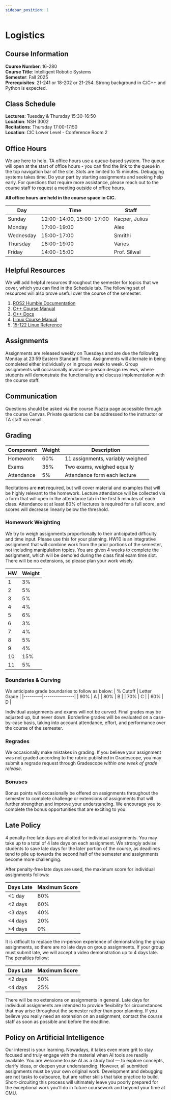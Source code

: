 ```yaml
---
sidebar_position: 1
---
```


# Logistics

## Course Information

**Course Number**: 16-280  
**Course Title**: Intelligent Robotic Systems  
**Semester**: Fall 2025  
**Prerequisites**: 21-241 or 18-202 or 21-254. Strong background in C/C++ and Python is expected.  

## Class Schedule

**Lectures**: Tuesday & Thursday 15:30-16:50  
**Location**: NSH 3002  
**Recitations**: Thursday 17:00-17:50  
**Location**: CIC Lower Level - Conference Room 2  

## Office Hours

We are here to help. TA office hours use a queue-based system. The queue will open at the start of office hours - you can find the link to the queue in the top navigation bar of the site. Slots are limited to 15 minutes. 
Debugging systems takes time. Do your part by starting assignments and seeking help early. For questions that require more assistance, please reach out to the course staff to request a meeting outside of office hours. 

**All office hours are held in the course space in CIC.**

| Day      | Time       | Staff                  |
|----------|------------|------------------------|
| Sunday   | 12:00-14:00, 15:00-17:00 | Kacper, Julius   |
| Monday   | 17:00-19:00| Alex                   |
| Wednesday | 15:00-17:00 | Smrithi | 
| Thursday | 18:00-19:00| Varies                 |
| Friday   | 14:00-15:00| Prof. Silwal           |

## Helpful Resources

We will add helpful resources throughout the semester for topics that we cover, which you can find in the Schedule tab. 
The following set of resources will also prove useful over the course of the semester: 

1) [ROS2 Humble Documentation](https://docs.ros.org/en/humble/index.html)
2) [C++ Course Manual](https://drive.google.com/file/d/1Gucc_xUtnFeLs7rf2--DB9gojARH4IfX/view?usp=sharing)
3) [C++ Docs](https://cplusplus.com/doc/tutorial/)
4) [Linux Course Manual](https://drive.google.com/file/d/16JIvEdVhhJPHVXuGlunlxZn06xEDu15n/view?usp=sharing)
5) [15-122 Linux Reference](https://www.cs.cmu.edu/~15122/handouts/misc/linux_quickref.pdf)

## Assignments

Assignments are released weekly on Tuesdays and are due the following Monday at 23:59 Eastern Standard Time. Assignments will alternate in being completed either individually or in groups week to week. Group assignments will occasionally involve in-person design reviews, where students will demonstrate the functionality and discuss implementation with the course staff. 

## Communication

Questions should be asked via the course Piazza page accessible through the course Canvas. Private questions can be addressed to the instructor or TA staff via email. 

## Grading

| Component | Weight | Description |
|-----------|---------|-------------|
| Homework | 60% | 11 assignments, variably weighed |
| Exams | 35% | Two exams, weighed equally |
| Attendance | 5% | Attendance form each lecture |

Recitations are **not** required, but will cover material and examples that will be highly relevant to the homework. 
Lecture attendance will be collected via a form that will open in the attendance tab in the first 5 minutes of each class. Attendance at at least 80% of lectures is required for a full score, and scores will decrease linearly below the threshold. 

### Homework Weighting

We try to weigh assignments proportionally to their anticipated difficulty and time input. Please use this for your planning. HW10 is an integrative assignment that will combine work from the prior portions of the semester, not including manipulation topics. You are given 4 weeks to complete the assignment, which will be demo'ed during the class final exam time slot. There will be no extensions, so please plan your work wisely. 

| HW | Weight | 
|-----|-----|
| 1  | 3% | 
| 2 | 5% |
| 3 | 5% | 
| 4 | 4% | 
| 5 | 6% | 
| 6 | 3% | 
| 7 | 4% | 
| 8 | 5% | 
| 9 | 4% | 
| 10 | 15% | 
| 11 | 5% |

### Boundaries & Curving

We anticipate grade boundaries to follow as below: 
| % Cutoff | Letter Grade |
|---------|---------------|
| 90% | A |
| 80% | B |
| 70% | C |
| 60% | D |

Individual assignments and exams will not be curved. Final grades may be adjusted up, but never down. Borderline grades will be evaluated on a case-by-case basis, taking into account attendance, effort, and performance over the course of the semester. 

### Regrades

We occasionally make mistakes in grading. If you believe your assignment was not graded according to the rubric published in Gradescope, you may submit a regrade request through Gradescope *within one week of grade release*. 

### Bonuses

Bonus points will occasionally be offered on assignments throughout the semester to complete challenge or extensions of assignments that will further strengthen and improve your understanding. We encourage you to complete the bonus opportunities that are exciting to you. 

## Late Policy

4 penalty-free late days are allotted for individual assignments. You may take up to a total of 4 late days on each assignment. We strongly advise students to save late days for the later portion of the course, as deadlines tend to pile up towards the second half of the semester and assignments become more challenging. 

After penalty-free late days are used, the maximum score for individual assignments follows: 

| Days Late | Maximum Score | 
|-----------|---------|
| \<1 day  | 80% | 
| \<2 days | 60% |
| \<3 days | 40% | 
| \<4 days | 20% | 
| \>4 days | 0% | 

It is difficult to replace the in-person experience of demonstrating the group assignments, so there are no late days on group assignments. If your group must submit late, we will accept a video demonstration up to 4 days late. The penalties follow: 

| Days Late | Maximum Score | 
|-----------|---------|
| \<2 days  | 50% | 
| \<4 days | 25% |

There will be no extensions on assignments in general. Late days for individual assignments are intended to provide flexibility for circumstances that may arise throughout the semester rather than poor planning. If you believe you really need an extension on an assignment, contact the course staff as soon as possible and before the deadline. 

## Policy on Artificial Intelligence

Our interest is your learning. Nowadays, it takes even more grit to stay focused and truly engage with the material when AI tools are readily available.
You are welcome to use AI as a study tool — to explore concepts, clarify ideas, or deepen your understanding. However, all submitted assignments must be your own original work.
Development and debugging are not tasks to outsource, but are rather skills that take practice to build. Short-circuiting this process will ultimately leave you poorly prepared for the exceptional work you’ll do in future coursework and beyond your time at CMU.
